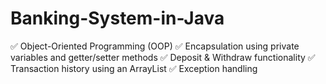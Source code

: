 # Banking-System-in-Java

✅ Object-Oriented Programming (OOP)
✅ Encapsulation using private variables and getter/setter methods
✅ Deposit & Withdraw functionality
✅ Transaction history using an ArrayList
✅ Exception handling
